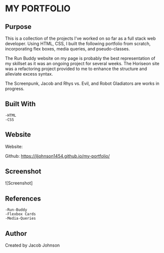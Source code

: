 # MY PORTFOLIO

## Purpose
This is a collection of the projects I've worked on so far as a full stack web developer. Using HTML, CSS, I built the following portfolio from scratch, incorporating flex boxes, media queries, and pseudo-classes.

The Run Buddy website on my page is probably the best representation of my skillset as it was an ongoing project for several weeks. The Horiseon site was a refactoring project provided to me to enhance the structure and alleviate excess syntax.

The Screenpunk, Jacob and Rhys vs. Evil, and Robot Gladiators are works in progress.

## Built With
    -HTML
    -CSS

## Website

Website: 

Github: https://jljohnson1454.github.io/my-portfolio/


## Screenshot
![Screenshot]

## References

    -Run-Buddy
    -Flexbox Cards
    -Media-Queries

## Author
Created by Jacob Johnson